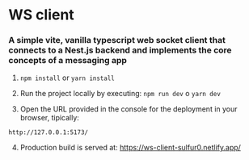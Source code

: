 # WS client

### A simple vite, vanilla typescript web socket client that connects to a Nest.js backend and implements the core concepts of a messaging app 

1. `npm install` or `yarn install`

2. Run the project locally by executing: `npm run dev` o `yarn dev`

3. Open the URL provided in the console for the deployment in your browser, tipically:

```
http://127.0.0.1:5173/
```

4. Production build is served at: https://ws-client-sulfur0.netlify.app/